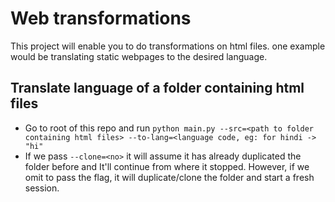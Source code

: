 # Web transformations
This project will enable you to do transformations on html files. one example would be translating static webpages to the desired language.

## Translate language of a folder containing html files
- Go to root of this repo and run `python main.py --src=<path to folder containing html files> --to-lang=<language code, eg: for hindi -> "hi"`
- If we pass `--clone=<no>` it will assume it has already duplicated the folder before and It'll continue from where it stopped. However, if we omit to pass the flag, it will duplicate/clone the folder and start a fresh session.